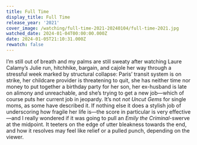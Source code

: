 ```yaml
---
title: Full Time
display_title: Full Time
release_year: '2021'
cover_image: /watching/full-time-2021-20240104/full-time-2021.jpg
watched_date: 2024-01-04T00:00:00.000Z
date: 2024-01-05T21:10:31.000Z
rewatch: false
---
```

I’m still out of breath and my palms are still sweaty after watching Laure Calamy’s Julie run, hitchhike, bargain, and cajole her way through a stressful week marked by structural collapse: Paris’ transit system is on strike, her childcare provider is threatening to quit, she has neither time nor money to put together a birthday party for her son, her ex-husband is late on alimony and unreachable, and she’s trying to get a new job—which of course puts her current job in jeopardy. It’s not _not_ _Uncut Gems_ for single moms, as some have described it. If nothing else it does a stylish job of underscoring how fragile her life is—the score in particular is very effective—and I really wondered if it was going to pull an _Emily the Criminal_\-swerve at the midpoint. It teeters on the edge of utter bleakness towards the end, and how it resolves may feel like relief or a pulled punch, depending on the viewer.
